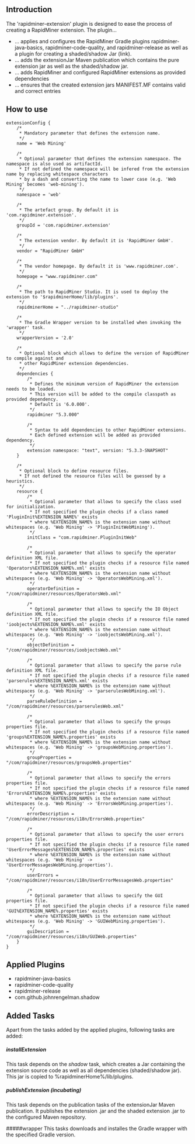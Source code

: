 ## Introduction

The 'rapidminer-extension' plugin is designed to ease the process of creating a RapidMiner extension.
The plugin...
* ... applies and configures the RapidMiner Gradle plugins rapidminer-java-basics, rapidminer-code-quality, and rapidminer-release as well as a plugin for creating a shaded/shadow Jar (link).
* ... adds the extensionJar Maven publication which contains the pure extension jar as well as the shaded/shadow jar.
* ... adds RapidMiner and configured RapidMiner extensions as provided dependencies 
* ... ensures that the created extension jars MANIFEST.MF contains valid and correct entries

## How to use
	extensionConfig {
		/*
		 * Mandatory parameter that defines the extension name.
		 */
		name = 'Web Mining'
		
		/*
		 * Optional parameter that defines the extension namespace. The namespace is also used as artifactId.
		 * If not defined the namespace will be infered from the extension name by replacing whitespace characters 
		 * by a dash and converting the name to lower case (e.g. 'Web Mining' becomes 'web-mining'). 
		 */
		namespace = 'web'
		
		/*
		 * The artefact group. By default it is 'com.rapidminer.extension'.
		 */
		groupId = 'com.rapidminer.extension'
		
		/*
		 * The extension vendor. By default it is 'RapidMiner GmbH'.
		 */
		vendor = "RapidMiner GmbH"
		
		/*
		 * The vendor homepage. By default it is 'www.rapidminer.com'.
		 */
		homepage = "www.rapidminer.com"
		
		/*
		 * The path to RapidMiner Studio. It is used to deploy the extension to '$rapidminerHome/lib/plugins'.
		 */
		rapidminerHome = "../rapidminer-studio"
		
		/*
		 * The Gradle Wrapper version to be installed when invoking the 'wrapper' task.
		 */
		wrapperVersion = '2.0'
		
		/*
		 * Optional block which allows to define the version of RapidMiner to compile against and 
		 * other RapidMiner extension dependencies. 
		 */
		dependencies {
			/*
			 * Defines the minimum version of RapidMiner the extension needs to be loaded. 
			 * This version will be added to the compile classpath as provided dependency. 
			 * Default is '6.0.000'.
			 */
			rapidminer "5.3.000"
			
			/*
			 * Syntax to add dependencies to other RapidMiner extensions.
			 * Each defined extension will be added as provided dependency.
			 */
			extension namespace: "text", version: "5.3.3-SNAPSHOT"
		}
		
		/*
		 * Optional block to define resource files. 
		 * If not defined the resource files will be guessed by a heuristics.
		 */
		resource {
			/*
			 * Optional parameter that allows to specify the class used for initialization. 
			 * If not specified the plugin checks if a class named 'PluginInit%EXTENSION_NAME%' exists
			 * where %EXTENSION_NAME% is the extension name without whitespaces (e.g. 'Web Mining' -> 'PluginInitWebMining').
			 */
			initClass = "com.rapidminer.PluginInitWeb"
			
			/*
			 * Optional parameter that allows to specify the operator definition XML file. 
			 * If not specified the plugin checks if a resource file named 'Operators%EXTENSION_NAME%.xml' exists
			 * where %EXTENSION_NAME% is the extension name without whitespaces (e.g. 'Web Mining' -> 'OperatorsWebMining.xml').
			 */
			operatorDefinition = "/com/rapidminer/resources/OperatorsWeb.xml"
			
			/*
			 * Optional parameter that allows to specify the IO Object definition XML file. 
			 * If not specified the plugin checks if a resource file named 'ioobjects%EXTENSION_NAME%.xml' exists
			 * where %EXTENSION_NAME% is the extension name without whitespaces (e.g. 'Web Mining' -> 'ioobjectsWebMining.xml').
			 */
			objectDefinition = "/com/rapidminer/resources/ioobjectsWeb.xml"
			
			/*
			 * Optional parameter that allows to specify the parse rule definition XML file. 
			 * If not specified the plugin checks if a resource file named 'parserules%EXTENSION_NAME%.xml' exists
			 * where %EXTENSION_NAME% is the extension name without whitespaces (e.g. 'Web Mining' -> 'parserulesWebMining.xml').
			 */
			parseRuleDefinition = "/com/rapidminer/resources/parserulesWeb.xml"
			
			/*
			 * Optional parameter that allows to specify the groups properties file. 
			 * If not specified the plugin checks if a resource file named 'groups%EXTENSION_NAME%.properties' exists
			 * where %EXTENSION_NAME% is the extension name without whitespaces (e.g. 'Web Mining' -> 'groupsWebMining.properties').
			 */
			groupProperties = "/com/rapidminer/resources/groupsWeb.properties"
			
			/*
			 * Optional parameter that allows to specify the errors properties file. 
			 * If not specified the plugin checks if a resource file named 'Errors%EXTENSION_NAME%.properties' exists
			 * where %EXTENSION_NAME% is the extension name without whitespaces (e.g. 'Web Mining' -> 'ErrorsWebMining.properties').
			 */
			errorDescription = "/com/rapidminer/resources/i18n/ErrorsWeb.properties"
			
			/*
			 * Optional parameter that allows to specify the user errors properties file. 
			 * If not specified the plugin checks if a resource file named 'UserErrorMessages%EXTENSION_NAME%.properties' exists
			 * where %EXTENSION_NAME% is the extension name without whitespaces (e.g. 'Web Mining' -> 'UserErrorMessagesWebMining.properties').
			 */
			userErrors = "/com/rapidminer/resources/i18n/UserErrorMessagesWeb.properties"
			
			/*
			 * Optional parameter that allows to specify the GUI properties file. 
			 * If not specified the plugin checks if a resource file named 'GUI%EXTENSION_NAME%.properties' exists
			 * where %EXTENSION_NAME% is the extension name without whitespaces (e.g. 'Web Mining' -> 'GUIWebMining.properties').
			 */
			guiDescription = "/com/rapidminer/resources/i18n/GUIWeb.properties"
		}
	}

## Applied Plugins
* rapidminer-java-basics
* rapidminer-code-quality
* rapidminer-release
* com.github.johnrengelman.shadow

## Added Tasks
Apart from the tasks added by the applied plugins, following tasks are added:

##### installExtension
This task depends on the _shadow_ task, which creates a Jar containing the extension source code as well as all dependencies (shaded/shadow jar). This jar is copied to %rapidminerHome%/lib/plugins.

##### publishExtension _(incubating)_
This task depends on the publication tasks of the extensionJar Maven publication.
It publishes the extension .jar and the shaded extension .jar to the configured Maven repository.

#####wrapper
This tasks downloads and installes the Gradle wrapper with the specified Gradle version.